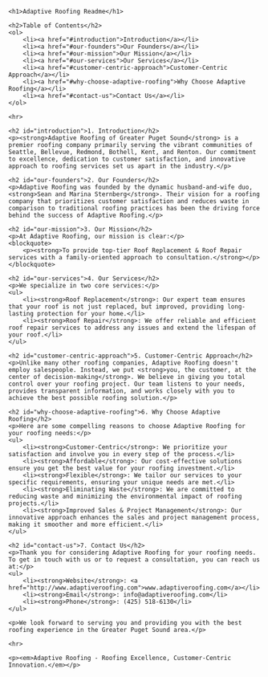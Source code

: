 <!DOCTYPE html>
<html>

<head>
    <title>Adaptive Roofing Readme</title>
</head>

<body>

    <h1>Adaptive Roofing Readme</h1>

    <h2>Table of Contents</h2>
    <ol>
        <li><a href="#introduction">Introduction</a></li>
        <li><a href="#our-founders">Our Founders</a></li>
        <li><a href="#our-mission">Our Mission</a></li>
        <li><a href="#our-services">Our Services</a></li>
        <li><a href="#customer-centric-approach">Customer-Centric Approach</a></li>
        <li><a href="#why-choose-adaptive-roofing">Why Choose Adaptive Roofing</a></li>
        <li><a href="#contact-us">Contact Us</a></li>
    </ol>

    <hr>

    <h2 id="introduction">1. Introduction</h2>
    <p><strong>Adaptive Roofing of Greater Puget Sound</strong> is a premier roofing company primarily serving the vibrant communities of Seattle, Bellevue, Redmond, Bothell, Kent, and Renton. Our commitment to excellence, dedication to customer satisfaction, and innovative approach to roofing services set us apart in the industry.</p>

    <h2 id="our-founders">2. Our Founders</h2>
    <p>Adaptive Roofing was founded by the dynamic husband-and-wife duo, <strong>Sean and Marina Sternberg</strong>. Their vision for a roofing company that prioritizes customer satisfaction and reduces waste in comparison to traditional roofing practices has been the driving force behind the success of Adaptive Roofing.</p>

    <h2 id="our-mission">3. Our Mission</h2>
    <p>At Adaptive Roofing, our mission is clear:</p>
    <blockquote>
        <p><strong>To provide top-tier Roof Replacement & Roof Repair services with a family-oriented approach to consultation.</strong></p>
    </blockquote>

    <h2 id="our-services">4. Our Services</h2>
    <p>We specialize in two core services:</p>
    <ul>
        <li><strong>Roof Replacement</strong>: Our expert team ensures that your roof is not just replaced, but improved, providing long-lasting protection for your home.</li>
        <li><strong>Roof Repair</strong>: We offer reliable and efficient roof repair services to address any issues and extend the lifespan of your roof.</li>
    </ul>

    <h2 id="customer-centric-approach">5. Customer-Centric Approach</h2>
    <p>Unlike many other roofing companies, Adaptive Roofing doesn't employ salespeople. Instead, we put <strong>you, the customer, at the center of decision-making</strong>. We believe in giving you total control over your roofing project. Our team listens to your needs, provides transparent information, and works closely with you to achieve the best possible roofing solution.</p>

    <h2 id="why-choose-adaptive-roofing">6. Why Choose Adaptive Roofing</h2>
    <p>Here are some compelling reasons to choose Adaptive Roofing for your roofing needs:</p>
    <ul>
        <li><strong>Customer-Centric</strong>: We prioritize your satisfaction and involve you in every step of the process.</li>
        <li><strong>Affordable</strong>: Our cost-effective solutions ensure you get the best value for your roofing investment.</li>
        <li><strong>Flexible</strong>: We tailor our services to your specific requirements, ensuring your unique needs are met.</li>
        <li><strong>Eliminating Waste</strong>: We are committed to reducing waste and minimizing the environmental impact of roofing projects.</li>
        <li><strong>Improved Sales & Project Management</strong>: Our innovative approach enhances the sales and project management process, making it smoother and more efficient.</li>
    </ul>

    <h2 id="contact-us">7. Contact Us</h2>
    <p>Thank you for considering Adaptive Roofing for your roofing needs. To get in touch with us or to request a consultation, you can reach us at:</p>
    <ul>
        <li><strong>Website</strong>: <a href="http://www.adaptiveroofing.com">www.adaptiveroofing.com</a></li>
        <li><strong>Email</strong>: info@adaptiveroofing.com</li>
        <li><strong>Phone</strong>: (425) 518-6130</li>
    </ul>

    <p>We look forward to serving you and providing you with the best roofing experience in the Greater Puget Sound area.</p>

    <hr>

    <p><em>Adaptive Roofing - Roofing Excellence, Customer-Centric Innovation.</em></p>

</body>

</html>
